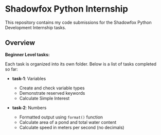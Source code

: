 # Shadowfox Python Internship

This repository contains my code submissions for the Shadowfox Python Development Internship tasks.

## Overview

**Beginner Level tasks:**

Each task is organized into its own folder. Below is a list of tasks completed so far:

- **task-1**: Variables  
  - Create and check variable types  
  - Demonstrate reserved keywords  
  - Calculate Simple Interest  

- **task-2**: Numbers  
  - Formatted output using `format()` function  
  - Calculate area of a pond and total water content  
  - Calculate speed in meters per second (no decimals)
 
